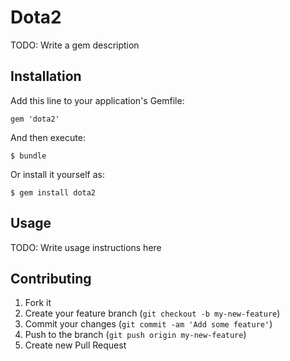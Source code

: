 # Dota2

TODO: Write a gem description

## Installation

Add this line to your application's Gemfile:

    gem 'dota2'

And then execute:

    $ bundle

Or install it yourself as:

    $ gem install dota2

## Usage

TODO: Write usage instructions here

## Contributing

1. Fork it
2. Create your feature branch (`git checkout -b my-new-feature`)
3. Commit your changes (`git commit -am 'Add some feature'`)
4. Push to the branch (`git push origin my-new-feature`)
5. Create new Pull Request
